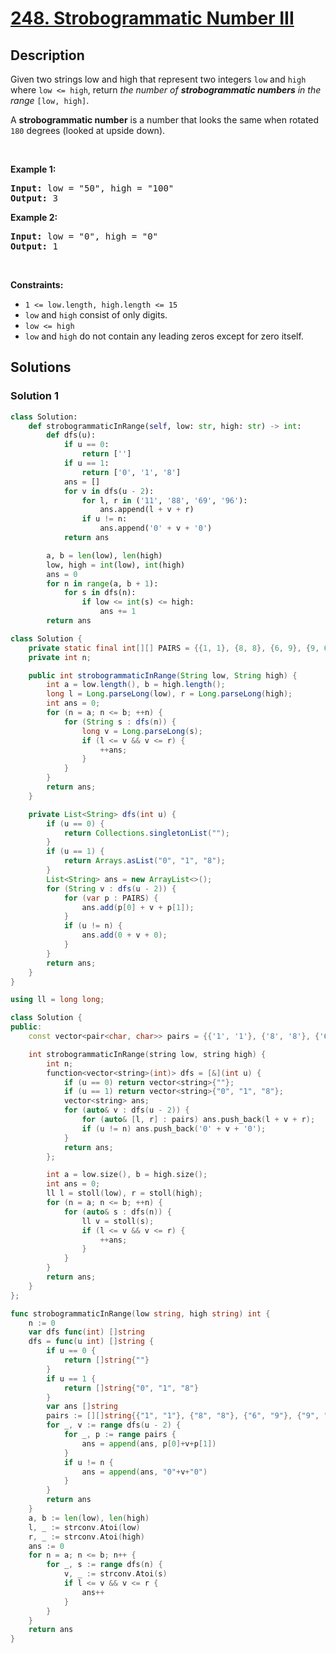 # [248. Strobogrammatic Number III](https://leetcode.com/problems/strobogrammatic-number-iii)


## Description

<p>Given two strings low and high that represent two integers <code>low</code> and <code>high</code> where <code>low &lt;= high</code>, return <em>the number of <strong>strobogrammatic numbers</strong> in the range</em> <code>[low, high]</code>.</p>

<p>A <strong>strobogrammatic number</strong> is a number that looks the same when rotated <code>180</code> degrees (looked at upside down).</p>

<p>&nbsp;</p>
<p><strong class="example">Example 1:</strong></p>
<pre><strong>Input:</strong> low = "50", high = "100"
<strong>Output:</strong> 3
</pre><p><strong class="example">Example 2:</strong></p>
<pre><strong>Input:</strong> low = "0", high = "0"
<strong>Output:</strong> 1
</pre>
<p>&nbsp;</p>
<p><strong>Constraints:</strong></p>

<ul>
	<li><code>1 &lt;= low.length, high.length &lt;= 15</code></li>
	<li><code>low</code> and <code>high</code> consist of only digits.</li>
	<li><code>low &lt;= high</code></li>
	<li><code>low</code> and <code>high</code> do not contain any leading zeros except for zero itself.</li>
</ul>

## Solutions

### Solution 1

<!-- tabs:start -->

```python
class Solution:
    def strobogrammaticInRange(self, low: str, high: str) -> int:
        def dfs(u):
            if u == 0:
                return ['']
            if u == 1:
                return ['0', '1', '8']
            ans = []
            for v in dfs(u - 2):
                for l, r in ('11', '88', '69', '96'):
                    ans.append(l + v + r)
                if u != n:
                    ans.append('0' + v + '0')
            return ans

        a, b = len(low), len(high)
        low, high = int(low), int(high)
        ans = 0
        for n in range(a, b + 1):
            for s in dfs(n):
                if low <= int(s) <= high:
                    ans += 1
        return ans
```

```java
class Solution {
    private static final int[][] PAIRS = {{1, 1}, {8, 8}, {6, 9}, {9, 6}};
    private int n;

    public int strobogrammaticInRange(String low, String high) {
        int a = low.length(), b = high.length();
        long l = Long.parseLong(low), r = Long.parseLong(high);
        int ans = 0;
        for (n = a; n <= b; ++n) {
            for (String s : dfs(n)) {
                long v = Long.parseLong(s);
                if (l <= v && v <= r) {
                    ++ans;
                }
            }
        }
        return ans;
    }

    private List<String> dfs(int u) {
        if (u == 0) {
            return Collections.singletonList("");
        }
        if (u == 1) {
            return Arrays.asList("0", "1", "8");
        }
        List<String> ans = new ArrayList<>();
        for (String v : dfs(u - 2)) {
            for (var p : PAIRS) {
                ans.add(p[0] + v + p[1]);
            }
            if (u != n) {
                ans.add(0 + v + 0);
            }
        }
        return ans;
    }
}
```

```cpp
using ll = long long;

class Solution {
public:
    const vector<pair<char, char>> pairs = {{'1', '1'}, {'8', '8'}, {'6', '9'}, {'9', '6'}};

    int strobogrammaticInRange(string low, string high) {
        int n;
        function<vector<string>(int)> dfs = [&](int u) {
            if (u == 0) return vector<string>{""};
            if (u == 1) return vector<string>{"0", "1", "8"};
            vector<string> ans;
            for (auto& v : dfs(u - 2)) {
                for (auto& [l, r] : pairs) ans.push_back(l + v + r);
                if (u != n) ans.push_back('0' + v + '0');
            }
            return ans;
        };

        int a = low.size(), b = high.size();
        int ans = 0;
        ll l = stoll(low), r = stoll(high);
        for (n = a; n <= b; ++n) {
            for (auto& s : dfs(n)) {
                ll v = stoll(s);
                if (l <= v && v <= r) {
                    ++ans;
                }
            }
        }
        return ans;
    }
};
```

```go
func strobogrammaticInRange(low string, high string) int {
	n := 0
	var dfs func(int) []string
	dfs = func(u int) []string {
		if u == 0 {
			return []string{""}
		}
		if u == 1 {
			return []string{"0", "1", "8"}
		}
		var ans []string
		pairs := [][]string{{"1", "1"}, {"8", "8"}, {"6", "9"}, {"9", "6"}}
		for _, v := range dfs(u - 2) {
			for _, p := range pairs {
				ans = append(ans, p[0]+v+p[1])
			}
			if u != n {
				ans = append(ans, "0"+v+"0")
			}
		}
		return ans
	}
	a, b := len(low), len(high)
	l, _ := strconv.Atoi(low)
	r, _ := strconv.Atoi(high)
	ans := 0
	for n = a; n <= b; n++ {
		for _, s := range dfs(n) {
			v, _ := strconv.Atoi(s)
			if l <= v && v <= r {
				ans++
			}
		}
	}
	return ans
}
```

<!-- tabs:end -->

<!-- end -->

